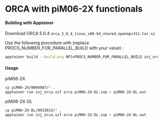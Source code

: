 # ORCA with piM06-2X functionals
#### Building with Apptainer
Download ORCA 5.0.4 `orca_5_0_4_linux_x86-64_shared_openmpi411.tar.xz`

Use the following procedure with (replace PROCS_NUMBER_FOR_PARALLEL_BUILD with your value) :
```bash
apptainer build --build-arg NPJ=PROCS_NUMBER_FOR_PARALLEL_BUILD inj_orca.sif inj_orca.def
```
#### Usage
piM06-2X
```bash
cp piM06-2X/0066987/* .
apptainer run inj_orca.sif orca piM06-2X-DL.inp > piM06-2X-DL.out
```
piM06-2X-DL
```bash
cp piM06-2X-DL/0933013/* .
apptainer run inj_orca.sif orca piM06-2X-DL.inp > piM06-2X-DL.out
```
